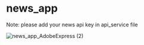 # news_app
Note: please add your news api key in api_service file

![news_app_AdobeExpress (2)](https://github.com/hamdy-mameen/flutter_news_app/assets/54679951/fa37fe03-e186-4966-ac42-df620c83404d)
